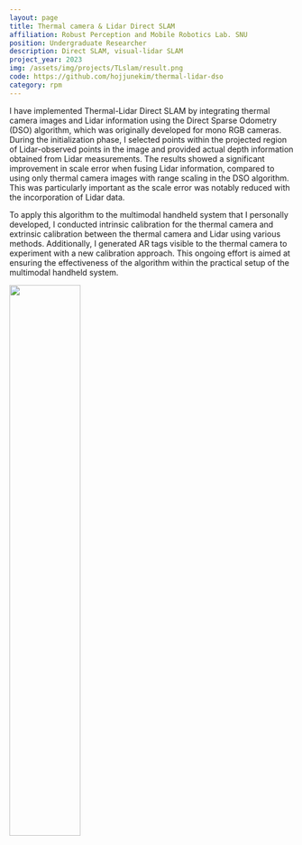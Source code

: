 ```yaml
---
layout: page
title: Thermal camera & Lidar Direct SLAM 
affiliation: Robust Perception and Mobile Robotics Lab. SNU
position: Undergraduate Researcher
description: Direct SLAM, visual-lidar SLAM
project_year: 2023
img: /assets/img/projects/TLslam/result.png
code: https://github.com/hojjunekim/thermal-lidar-dso
category: rpm
---
```


I have implemented Thermal-Lidar Direct SLAM by integrating thermal camera images and Lidar information using the Direct Sparse Odometry (DSO) algorithm, which was originally developed for mono RGB cameras. During the initialization phase, I selected points within the projected region of Lidar-observed points in the image and provided actual depth information obtained from Lidar measurements. The results showed a significant improvement in scale error when fusing Lidar information, compared to using only thermal camera images with range scaling in the DSO algorithm. This was particularly important as the scale error was notably reduced with the incorporation of Lidar data.

To apply this algorithm to the multimodal handheld system that I personally developed, I conducted intrinsic calibration for the thermal camera and extrinsic calibration between the thermal camera and Lidar using various methods. Additionally, I generated AR tags visible to the thermal camera to experiment with a new calibration approach. This ongoing effort is aimed at ensuring the effectiveness of the algorithm within the practical setup of the multimodal handheld system.

<div class="figure">
    <img height="50%" width="50%" src="{{ site.baseurl }}/assets/img/projects/TLslam/init.png" alt="" title="init"/>
</div>